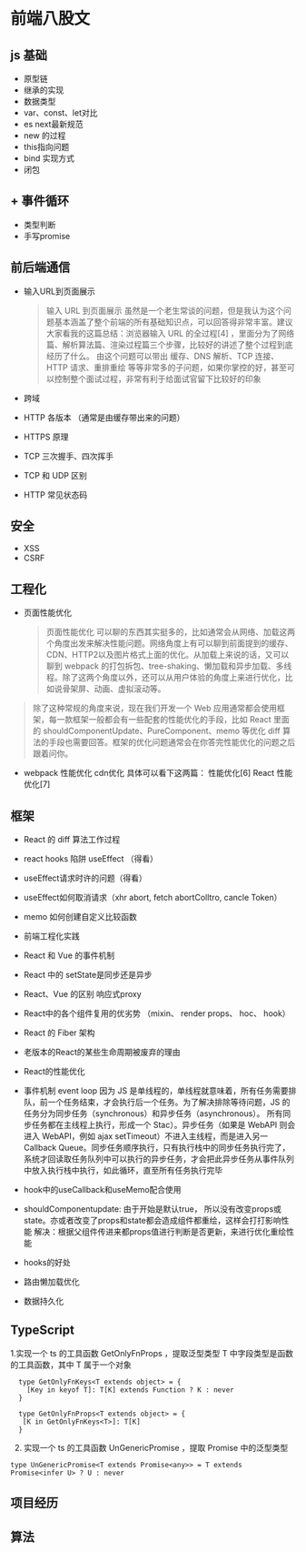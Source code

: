 # 前端八股文

## js 基础
  + 原型链
  + 继承的实现
  + 数据类型
  + var、const、let对比
  + es next最新规范
  + new 的过程
  + this指向问题
  + bind 实现方式
  + 闭包
## + 事件循环
  + 类型判断
  + 手写promise
## 前后端通信
  + 输入URL到页面展示
      > 输入 URL 到页面展示 虽然是一个老生常谈的问题，但是我认为这个问题基本涵盖了整个前端的所有基础知识点，可以回答得非常丰富。建议大家看我的这篇总结：浏览器输入 URL 的全过程[4] ，里面分为了网络篇、解析算法篇、渲染过程篇三个步骤，比较好的讲述了整个过程到底经历了什么。
      > 由这个问题可以带出 缓存、DNS 解析、TCP 连接、HTTP 请求、重排重绘 等等非常多的子问题，如果你掌控的好，甚至可以控制整个面试过程，非常有利于给面试官留下比较好的印象
  + 跨域

  + HTTP 各版本 （通常是由缓存带出来的问题）
  + HTTPS 原理
  + TCP 三次握手、四次挥手
  + TCP 和 UDP 区别
  + HTTP 常见状态码

## 安全
  + XSS
  + CSRF
## 工程化
  + 页面性能优化
    > 页面性能优化 可以聊的东西其实挺多的，比如通常会从网络、加载这两个角度出发来解决性能问题。网络角度上有可以聊到前面提到的缓存、CDN、HTTP2以及图片格式上面的优化。从加载上来说的话，又可以聊到 webpack 的打包拆包、tree-shaking、懒加载和异步加载、多线程。除了这两个角度以外，还可以从用户体验的角度上来进行优化，比如说骨架屏、动画、虚拟滚动等。

   > 除了这种常规的角度来说，现在我们开发一个 Web 应用通常都会使用框架，每一款框架一般都会有一些配套的性能优化的手段，比如 React 里面的 shouldComponentUpdate、PureComponent、memo 等优化 diff 算法的手段也需要回答。框架的优化问题通常会在你答完性能优化的问题之后跟着问你。

  + webpack 性能优化
      cdn优化
    具体可以看下这两篇：
    性能优化[6]
    React 性能优化[7]
## 框架
  + React 的 diff 算法工作过程
  + react hooks 陷阱 useEffect （得看）
  + useEffect请求时许的问题（得看）
  + useEffect如何取消请求（xhr abort, fetch abortColltro, cancle Token）
  + memo 如何创建自定义比较函数
  + 前端工程化实践
  + React 和 Vue 的事件机制
  + React 中的 setState是同步还是异步
  + React、Vue 的区别  响应式proxy
  + React中的各个组件复用的优劣势 （mixin、 render props、 hoc、 hook）
  + React 的 Fiber 架构
  + 老版本的React的某些生命周期被废弃的理由
  + React的性能优化
  + 事件机制 event loop
    因为 JS 是单线程的，单线程就意味着，所有任务需要排队，前一个任务结束，才会执行后一个任务。为了解决排除等待问题，JS 的任务分为同步任务（synchronous）和异步任务（asynchronous）。 所有同步任务都在主线程上执行，形成一个 Stac）。异步任务（如果是 WebAPI 则会进入 WebAPI，例如 ajax setTimeout）不进入主线程，而是进入另一 Callback Queue。同步任务顺序执行，只有执行栈中的同步任务执行完了，系统才回读取任务队列中可以执行的异步任务，才会把此异步任务从事件队列中放入执行栈中执行，如此循环，直至所有任务执行完毕

  + hook中的useCallback和useMemo配合使用
  + shouldComponentupdate: 由于开始是默认true， 所以没有改变props或state。亦或者改变了props和state都会造成组件都重绘，这样会打打影响性能
    解决：根据父组件传进来都props值进行判断是否更新，来进行优化重绘性能
  + hooks的好处
  + 路由懒加载优化
  + 数据持久化
## TypeScript
  1.实现一个 ts 的工具函数 GetOnlyFnProps<T> ，提取泛型类型 T 中字段类型是函数的工具函数，其中 T 属于一个对象
  ```
    type GetOnlyFnKeys<T extends object> = {
      [Key in keyof T]: T[K] extends Function ? K : never
    }
  
    type GetOnlyFnProps<T extends object> = {
     [K in GetOnlyFnKeys<T>]: T[K]
    }
  ```
  2. 实现一个 ts 的工具函数 UnGenericPromise<T> ，提取 Promise 中的泛型类型
  ```
  type UnGenericPromise<T extends Promise<any>> = T extends Promise<infer U> ? U : never
  ```


## 项目经历
## 算法